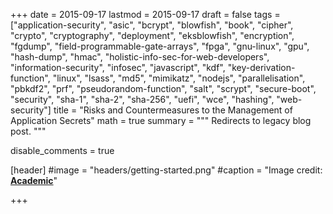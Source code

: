 +++
date = 2015-09-17
lastmod = 2015-09-17
draft = false
tags = ["application-security", "asic", "bcrypt", "blowfish", "book", "cipher", "crypto", "cryptography", "deployment", "eksblowfish", "encryption", "fgdump", "field-programmable-gate-arrays", "fpga", "gnu-linux", "gpu", "hash-dump", "hmac", "holistic-info-sec-for-web-developers", "information-security", "infosec", "javascript", "kdf", "key-derivation-function", "linux", "lsass", "md5", "mimikatz", "nodejs", "parallelisation", "pbkdf2", "prf", "pseudorandom-function", "salt", "scrypt", "secure-boot", "security", "sha-1", "sha-2", "sha-256", "uefi", "wce", "hashing", "web-security"]
title = "Risks and Countermeasures to the Management of Application Secrets"
math = true
summary = """
Redirects to legacy blog post.
"""

disable_comments = true

[header]
#image = "headers/getting-started.png"
#caption = "Image credit: [**Academic**](https://github.com/gcushen/hugo-academic/)"

+++

<html>
  <head>
    <title>Risks and Countermeasures to the Management of Application Secrets</title>
    <link rel="canonical" href="https://binarymist.wordpress.com/2015/09/17/risks-and-countermeasures-to-the-management-of-application-secrets/"/>
    <meta http-equiv="content-type" content="text/html; charset=utf-8"/>
    <meta http-equiv="refresh" content="4; url=https://binarymist.wordpress.com/2015/09/17/risks-and-countermeasures-to-the-management-of-application-secrets/"/>
  </head>
</html>
